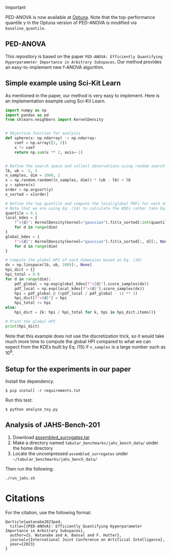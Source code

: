 > [!IMPORTANT]
> PED-ANOVA is now available at [Optuna](https://optuna.readthedocs.io/en/latest/reference/generated/optuna.importance.PedAnovaImportanceEvaluator.html).
> Note that the top-performance quantile $\gamma$ in the Optuna version of PED-ANOVA is modified via `baseline_quantile`.

## PED-ANOVA

This repository is based on the paper `PED-ANOVA: Efficiently Quantifying Hyperparameter Importance in Arbitrary Subspaces`.
Our method provides an easy-to-implement new f-ANOVA algorithm.

## Simple example using Sci-Kit Learn

As mentioned in the paper, our method is very easy to implement.
Here is an implementation example using Sci-Kit Learn.

```python
import numpy as np
import pandas as pd
from sklearn.neighbors import KernelDensity


# Objective function for analysis
def sphere(x: np.ndarray) -> np.ndarray:
    coef = np.array([1, 5])
    x *= coef
    return np.sum(x ** 2, axis=-1)


# Define the search space and collect observations using random search
lb, ub = -5, 5
n_samples, dim = 1000, 2
x = np.random.random((n_samples, dim)) * (ub - lb) + lb
y = sphere(x)
order = np.argsort(y)
x_sorted = x[order]

# Define the top quantile and compute the local/global PDFs for each dimension
# Note that we are using Eq. (14) to calculate the KDEs rather tahn Eq. (15), which is a quicker version
quantile = 0.1
local_kdes = {
    f"x{d}": KernelDensity(kernel="gaussian").fit(x_sorted[:int(quantile * n_samples), d][:, None])
    for d in range(dim)
}
global_kdes = {
    f"x{d}": KernelDensity(kernel="gaussian").fit(x_sorted[:, d][:, None])
    for d in range(dim)
}

# Compute the global HPI of each dimension based on Eq. (16)
dx = np.linspace(lb, ub, 100)[:, None]
hpi_dict = {}
hpi_total = 0.0
for d in range(dim):
    pdf_global = np.exp(global_kdes[f"x{d}"].score_samples(dx))
    pdf_local = np.exp(local_kdes[f"x{d}"].score_samples(dx))
    hpi = pdf_global @ ((pdf_local / pdf_global - 1) ** 2)
    hpi_dict[f"x{d}"] = hpi
    hpi_total += hpi
else:
    hpi_dict = {k: hpi / hpi_total for k, hpi in hpi_dict.items()}

# Print the global HPI
print(hpi_dict)
```

Note that this example does not use the discretization trick, so it would take much more time to compute the global HPI compared to what we can expect from the KDEs built by Eq. (15) if `n_samples` is a large number such as $10^9$.

## Setup for the experiments in our paper

Install the dependency.

```shell
$ pip install -r requirements.txt
```

Run this test:

```shell
$ python analyze_toy.py
```

## Analysis of JAHS-Bench-201

1. Download [assembled_surrogates.tar](https://ml.informatik.uni-freiburg.de/research-artifacts/jahs_bench_201/v1.1.0/assembled_surrogates.tar)
2. Make a directory named `tabular_benchmarks/jahs_bench_data/` under the home directory
2. Locate the uncompressed `assembled_surrogates` under `~/tabular_benchmarks/jahs_bench_data/`

Then run the following:
```shell
./run_jahs.sh
```
# Citations

For the citation, use the following format:
```
@article{watanabe2023ped,
  title={{PED-ANOVA}: Efficiently Quantifying Hyperparameter Importance in Arbitrary Subspaces},
  author={S. Watanabe and A. Bansal and F. Hutter},
  journal={International Joint Conference on Artificial Intelligence},
  year={2023}
}
```
